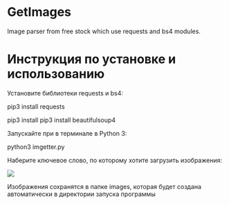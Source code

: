 # GetImages
Image parser from free stock which use requests and bs4 modules.

# Инструкция по установке и использованию
Установите библиотеки requests и bs4:
<p>pip3 install requests
<p>pip3 install pip3 install beautifulsoup4
<p>Запускайте при в терминале в Python 3:
<p>python3 imgetter.py
<p>Наберите ключевое слово, по которому хотите загрузить изображения:
<p><img src='https://pp.userapi.com/c844722/v844722285/20663/4yfGArARH9c.jpg'>
<p>Изображения сохранятся в папке images, которая будет создана автоматически в директории запуска программы
